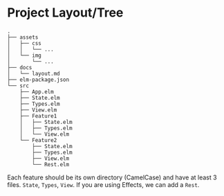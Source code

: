 # Project Layout/Tree

```tree
.
├── assets
│   ├── css
│   │   └── ...
│   └── img
│       └── ...
├── docs
│   └── layout.md
├── elm-package.json
└── src
    ├── App.elm
    ├── State.elm
    ├── Types.elm
    ├── View.elm
    ├── Feature1
    │   ├── State.elm
    │   ├── Types.elm
    │   └── View.elm
    └── Feature2
        ├── State.elm
        ├── Types.elm
        ├── View.elm
        └── Rest.elm
```

Each feature should be its own directory (CamelCase) and have at least 3 files. `State`, `Types`, `View`. If you are using Effects, we can add a `Rest`.
